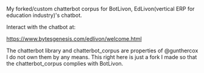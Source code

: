 My forked/custom chatterbot corpus for BotLivon, EdLivon(vertical ERP for education industry)'s chatbot.

Interact with the chatbot at:

https://www.bytesgenesis.com/edlivon/welcome.html

The chatterbot library and chatterbot_corpus are properties of @gunthercox I do not own them by any means.
This right here is just a fork I made so that the chatterbot_corpus complies with BotLivon.
